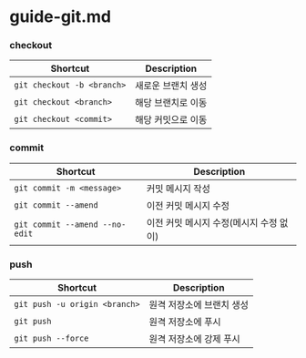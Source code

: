 # guide-git.md

### checkout

| Shortcut                   | Description |
|----------------------------|-------------|
| `git checkout -b <branch>` | 새로운 브랜치 생성  |
| `git checkout <branch>`    | 해당 브랜치로 이동  |
| `git checkout <commit>`    | 해당 커밋으로 이동  |

### commit

| Shortcut                       | Description             |
|--------------------------------|-------------------------|
| `git commit -m <message>`      | 커밋 메시지 작성               |
| `git commit --amend`           | 이전 커밋 메시지 수정            |
| `git commit --amend --no-edit` | 이전 커밋 메시지 수정(메시지 수정 없이) |

### push

| Shortcut                      | Description    |
|-------------------------------|----------------|
| `git push -u origin <branch>` | 원격 저장소에 브랜치 생성 |
| `git push`                    | 원격 저장소에 푸시     |
| `git push --force`            | 원격 저장소에 강제 푸시  |
